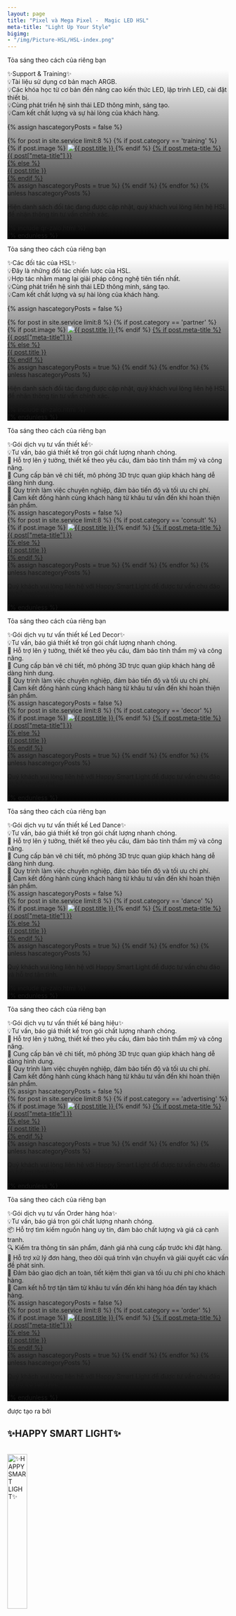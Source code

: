```yaml
---
layout: page
title: "Pixel và Mega Pixel -  Magic LED HSL"
meta-title: "Light Up Your Style"
bigimg:
- "/img/Picture-HSL/HSL-index.png"
---
```


<div class="gradient-bg">
  <div class="gradient-text">
    <p>Tỏa sáng theo cách của riêng bạn</p>
  </div>
</div>

<div id="training" class="content-index" style="
      background: 
        linear-gradient(to bottom, rgba(0, 0, 0, 0) 0%, rgba(0, 0, 0, 1) 100%), 
        url('/img/Picture-HSL/HSL-index.png');
      background-size: cover; /* Ảnh nền bao phủ toàn bộ vùng */
      background-position: center; /* Căn giữa ảnh nền */
      background-repeat: no-repeat; /* Không lặp lại ảnh nền */
        ">
  <div class="summary">
    ✨Support & Training✨
  </div>
  <div class="description-content-index-sp">
  💡Tài liệu sử dụng cơ bản mạch ARGB.<br>
  💡Các khóa học từ cơ bản đến nâng cao kiến thức LED, lập trình LED, cài đặt thiết bị.<br>
  💡Cùng phát triển hệ sinh thái LED thông minh, sáng tạo.<br>
  💡Cam kết chất lượng và sự hài lòng của khách hàng.<br>
  </div>

  {% assign hascategoryPosts = false %}
  <div class="details">
    {% for post in site.service limit:8 %}
	  {% if post.category == 'training' %}
    <div class="component">
      {% if post.image %}
      <!-- Ảnh đại diện bài đăng -->
      <a href="{{ post.url | prepend: site.baseurl }}">
        <img src="{{ post.image }}" alt="{{ post.title }}" class="avatar" loading="lazy">
      </a>
      {% endif %}
      <!-- Tiêu đề bài đăng -->
      <a href="{{ post.url | prepend: site.baseurl }}">
        {% if post.meta-title %}
        <div class="component-name">{{ post["meta-title"] }}</div>
        {% else %}
        <div class="component-name">{{ post.title }}</div>
        {% endif %}
      </a>
    </div>
	{% assign hascategoryPosts = true %}
	{% endif %}
    {% endfor %}
	<!-- Report hascategoryPosts -->
	{% unless hascategoryPosts %}
	<div class="text-center">
		<p>Hiện danh sách đối tác đang được cập nhật, quý khách vui lòng liên hệ HSL để nhận thông tin tư vấn chính xác.
		</p>
    {% include qr-zalo.html %}
	</div>
	{% endunless %}
  </div>
</div>


<!-- Layer 1 -->

<div class="gradient-bg">
  <div class="gradient-text">
    <p>Tỏa sáng theo cách của riêng bạn</p>
  </div>
</div>

<div id="partner" class="content-index" style="
      background: 
        linear-gradient(to bottom, rgba(0, 0, 0, 0) 0%, rgba(0, 0, 0, 1) 100%), 
        url('/img/Picture-HSL/HSL-index.png');
      background-size: cover; /* Ảnh nền bao phủ toàn bộ vùng */
      background-position: center; /* Căn giữa ảnh nền */
      background-repeat: no-repeat; /* Không lặp lại ảnh nền */
        ">
  <div class="summary">
    ✨Các đối tác của HSL✨
  </div>
  <div class="description-content-index-sp">
  💡Đây là những đối tác chiến lược của HSL.<br>
  💡Hợp tác nhằm mang lại giải pháp công nghệ tiên tiến nhất.<br>
  💡Cùng phát triển hệ sinh thái LED thông minh, sáng tạo.<br>
  💡Cam kết chất lượng và sự hài lòng của khách hàng.<br>
  </div>

  {% assign hascategoryPosts = false %}
  <div class="details">
    {% for post in site.service limit:8 %}
	  {% if post.category == 'partner' %}
    <div class="component">
      {% if post.image %}
      <!-- Ảnh đại diện bài đăng -->
      <a href="{{ post.url | prepend: site.baseurl }}">
        <img src="{{ post.image }}" alt="{{ post.title }}" class="avatar" loading="lazy">
      </a>
      {% endif %}
      <!-- Tiêu đề bài đăng -->
      <a href="{{ post.url | prepend: site.baseurl }}">
        {% if post.meta-title %}
        <div class="component-name">{{ post["meta-title"] }}</div>
        {% else %}
        <div class="component-name">{{ post.title }}</div>
        {% endif %}
      </a>
    </div>
	{% assign hascategoryPosts = true %}
	{% endif %}
    {% endfor %}
	<!-- Report hascategoryPosts -->
	{% unless hascategoryPosts %}
	<div class="text-center">
		<p>Hiện danh sách đối tác đang được cập nhật, quý khách vui lòng liên hệ HSL để nhận thông tin tư vấn chính xác.
		</p>
    {% include qr-zalo.html %}
	</div>
	{% endunless %}
  </div>
</div>

<!-- Layer 1 -->

<div class="gradient-bg">
  <div class="gradient-text">
    <p>Tỏa sáng theo cách của riêng bạn</p>
  </div>
</div>

<div id="consult" class="content-index" style="
      background: 
        linear-gradient(to bottom, rgba(0, 0, 0, 0) 0%, rgba(0, 0, 0, 1) 100%), 
        url('/img/Picture-HSL/HSL-index.png');
      background-size: cover; /* Ảnh nền bao phủ toàn bộ vùng */
      background-position: center; /* Căn giữa ảnh nền */
      background-repeat: no-repeat; /* Không lặp lại ảnh nền */
        ">
  <div class="summary">
    ✨Gói dịch vụ tư vấn thiết kế✨
  </div>
  <div class="description-content-index-sp">
    💡Tư vấn, báo giá thiết kế trọn gói chất lượng nhanh chóng.<br> 
    🎨 Hỗ trợ lên ý tưởng, thiết kế theo yêu cầu, đảm bảo tính thẩm mỹ và công năng.<br>
    📐 Cung cấp bản vẽ chi tiết, mô phỏng 3D trực quan giúp khách hàng dễ dàng hình dung.<br> 
    🚀 Quy trình làm việc chuyên nghiệp, đảm bảo tiến độ và tối ưu chi phí.<br> 
    🤝 Cam kết đồng hành cùng khách hàng từ khâu tư vấn đến khi hoàn thiện sản phẩm.<br> 
  </div>
  {% assign hascategoryPosts = false %}
  <div class="details">
    {% for post in site.service limit:8 %}
	  {% if post.category == 'consult' %}
    <div class="component">
      {% if post.image %}
      <!-- Ảnh đại diện bài đăng -->
      <a href="{{ post.url | prepend: site.baseurl }}">
        <img src="{{ post.image }}" alt="{{ post.title }}" class="avatar" loading="lazy">
      </a>
      {% endif %}
      <!-- Tiêu đề bài đăng -->
      <a href="{{ post.url | prepend: site.baseurl }}">
        {% if post.meta-title %}
        <div class="component-name">{{ post["meta-title"] }}</div>
        {% else %}
        <div class="component-name">{{ post.title }}</div>
        {% endif %}
      </a>
    </div>
	{% assign hascategoryPosts = true %}
	{% endif %}
    {% endfor %}
	<!-- Report hascategoryPosts -->
	{% unless hascategoryPosts %}
	<div class="text-center">
    <p>Quý khách vui lòng liên hệ với Happy Smart Light để được tư vấn chu đáo và hỗ trợ tận tình.</p>
	</div>
	{% endunless %}
  </div>
</div>

<!-- Layer 1 -->

<div class="gradient-bg">
  <div class="gradient-text">
    <p>Tỏa sáng theo cách của riêng bạn</p>
  </div>
</div>

<div id="decor" class="content-index" style="
      background: 
        linear-gradient(to bottom, rgba(0, 0, 0, 0) 0%, rgba(0, 0, 0, 1) 100%), 
        url('/img/Picture-HSL/HSL-index.png');
      background-size: cover; /* Ảnh nền bao phủ toàn bộ vùng */
      background-position: center; /* Căn giữa ảnh nền */
      background-repeat: no-repeat; /* Không lặp lại ảnh nền */
        ">
  <div class="summary">
    ✨Gói dịch vụ tư vấn thiết kế Led Decor✨
  </div>
  <div class="description-content-index-sp">
    💡Tư vấn, báo giá thiết kế trọn gói chất lượng nhanh chóng.<br> 
    🎨 Hỗ trợ lên ý tưởng, thiết kế theo yêu cầu, đảm bảo tính thẩm mỹ và công năng.<br>
    📐 Cung cấp bản vẽ chi tiết, mô phỏng 3D trực quan giúp khách hàng dễ dàng hình dung.<br> 
    🚀 Quy trình làm việc chuyên nghiệp, đảm bảo tiến độ và tối ưu chi phí.<br> 
    🤝 Cam kết đồng hành cùng khách hàng từ khâu tư vấn đến khi hoàn thiện sản phẩm.<br> 
  </div>
  {% assign hascategoryPosts = false %}
  <div class="details">
    {% for post in site.service limit:8 %}
	  {% if post.category == 'decor' %}
    <div class="component">
      {% if post.image %}
      <!-- Ảnh đại diện bài đăng -->
      <a href="{{ post.url | prepend: site.baseurl }}">
        <img src="{{ post.image }}" alt="{{ post.title }}" class="avatar" loading="lazy">
      </a>
      {% endif %}
      <!-- Tiêu đề bài đăng -->
      <a href="{{ post.url | prepend: site.baseurl }}">
        {% if post.meta-title %}
        <div class="component-name">{{ post["meta-title"] }}</div>
        {% else %}
        <div class="component-name">{{ post.title }}</div>
        {% endif %}
      </a>
    </div>
	{% assign hascategoryPosts = true %}
	{% endif %}
    {% endfor %}
	<!-- Report hascategoryPosts -->
	{% unless hascategoryPosts %}
	<div class="text-center">
    <p>Quý khách vui lòng liên hệ với Happy Smart Light để được tư vấn chu đáo và hỗ trợ tận tình.</p>
	</div>
	{% endunless %}
  </div>
</div>

<!-- Layer 1 -->

<div class="gradient-bg">
  <div class="gradient-text">
    <p>Tỏa sáng theo cách của riêng bạn</p>
  </div>
</div>

<div id="dance" class="content-index" style="
      background: 
        linear-gradient(to bottom, rgba(0, 0, 0, 0) 0%, rgba(0, 0, 0, 1) 100%), 
        url('/img/Picture-HSL/HSL-index.png');
      background-size: cover; /* Ảnh nền bao phủ toàn bộ vùng */
      background-position: center; /* Căn giữa ảnh nền */
      background-repeat: no-repeat; /* Không lặp lại ảnh nền */
        ">
  <div class="summary">
    ✨Gói dịch vụ tư vấn thiết kế Led Dance✨
  </div>
  <div class="description-content-index-sp">
    💡Tư vấn, báo giá thiết kế trọn gói chất lượng nhanh chóng.<br> 
    🎨 Hỗ trợ lên ý tưởng, thiết kế theo yêu cầu, đảm bảo tính thẩm mỹ và công năng.<br>
    📐 Cung cấp bản vẽ chi tiết, mô phỏng 3D trực quan giúp khách hàng dễ dàng hình dung.<br> 
    🚀 Quy trình làm việc chuyên nghiệp, đảm bảo tiến độ và tối ưu chi phí.<br> 
    🤝 Cam kết đồng hành cùng khách hàng từ khâu tư vấn đến khi hoàn thiện sản phẩm.<br> 
  </div>
  {% assign hascategoryPosts = false %}
  <div class="details">
    {% for post in site.service limit:8 %}
	  {% if post.category == 'dance' %}
    <div class="component">
      {% if post.image %}
      <!-- Ảnh đại diện bài đăng -->
      <a href="{{ post.url | prepend: site.baseurl }}">
        <img src="{{ post.image }}" alt="{{ post.title }}" class="avatar" loading="lazy">
      </a>
      {% endif %}
      <!-- Tiêu đề bài đăng -->
      <a href="{{ post.url | prepend: site.baseurl }}">
        {% if post.meta-title %}
        <div class="component-name">{{ post["meta-title"] }}</div>
        {% else %}
        <div class="component-name">{{ post.title }}</div>
        {% endif %}
      </a>
    </div>
	{% assign hascategoryPosts = true %}
	{% endif %}
    {% endfor %}
	<!-- Report hascategoryPosts -->
	{% unless hascategoryPosts %}
	<div class="text-center">
    <p>Quý khách vui lòng liên hệ với Happy Smart Light để được tư vấn chu đáo và hỗ trợ tận tình.</p>
    {% include qr-zalo.html %}
	</div>
	{% endunless %}
  </div>
</div>

<!-- Layer 1 -->

<div class="gradient-bg">
  <div class="gradient-text">
    <p>Tỏa sáng theo cách của riêng bạn</p>
  </div>
</div>

<div id="advertising" class="content-index" style="
      background: 
        linear-gradient(to bottom, rgba(0, 0, 0, 0) 0%, rgba(0, 0, 0, 1) 100%), 
        url('/img/Picture-HSL/HSL-index.png');
      background-size: cover; /* Ảnh nền bao phủ toàn bộ vùng */
      background-position: center; /* Căn giữa ảnh nền */
      background-repeat: no-repeat; /* Không lặp lại ảnh nền */
        ">
  <div class="summary">
    ✨Gói dịch vụ tư vấn thiết kế bảng hiệu✨
  </div>
  <div class="description-content-index-sp">
    💡Tư vấn, báo giá thiết kế trọn gói chất lượng nhanh chóng.<br> 
    🎨 Hỗ trợ lên ý tưởng, thiết kế theo yêu cầu, đảm bảo tính thẩm mỹ và công năng.<br>
    📐 Cung cấp bản vẽ chi tiết, mô phỏng 3D trực quan giúp khách hàng dễ dàng hình dung.<br> 
    🚀 Quy trình làm việc chuyên nghiệp, đảm bảo tiến độ và tối ưu chi phí.<br> 
    🤝 Cam kết đồng hành cùng khách hàng từ khâu tư vấn đến khi hoàn thiện sản phẩm.<br> 
  </div>
  {% assign hascategoryPosts = false %}
  <div class="details">
    {% for post in site.service limit:8 %}
	  {% if post.category == 'advertising' %}
    <div class="component">
      {% if post.image %}
      <!-- Ảnh đại diện bài đăng -->
      <a href="{{ post.url | prepend: site.baseurl }}">
        <img src="{{ post.image }}" alt="{{ post.title }}" class="avatar" loading="lazy">
      </a>
      {% endif %}
      <!-- Tiêu đề bài đăng -->
      <a href="{{ post.url | prepend: site.baseurl }}">
        {% if post.meta-title %}
        <div class="component-name">{{ post["meta-title"] }}</div>
        {% else %}
        <div class="component-name">{{ post.title }}</div>
        {% endif %}
      </a>
    </div>
	{% assign hascategoryPosts = true %}
	{% endif %}
    {% endfor %}
	<!-- Report hascategoryPosts -->
	{% unless hascategoryPosts %}
	<div class="text-center">
    <p>Quý khách vui lòng liên hệ với Happy Smart Light để được tư vấn chu đáo và hỗ trợ tận tình.</p>
	</div>
	{% endunless %}
  </div>
</div>


<!-- Layer 1 -->

<div class="gradient-bg">
  <div class="gradient-text">
    <p>Tỏa sáng theo cách của riêng bạn</p>
  </div>
</div>

<div id="order" class="content-index" style="
      background: 
        linear-gradient(to bottom, rgba(0, 0, 0, 0) 0%, rgba(0, 0, 0, 1) 100%), 
        url('/img/Picture-HSL/HSL-index.png');
      background-size: cover; /* Ảnh nền bao phủ toàn bộ vùng */
      background-position: center; /* Căn giữa ảnh nền */
      background-repeat: no-repeat; /* Không lặp lại ảnh nền */
        ">
  <div class="summary">
    ✨Gói dịch vụ tư vấn Order hàng hóa✨
  </div>
  <div class="description-content-index-sp">
    💡Tư vấn, báo giá trọn gói chất lượng nhanh chóng.<br>
    📦 Hỗ trợ tìm kiếm nguồn hàng uy tín, đảm bảo chất lượng và giá cả cạnh tranh.<br>
    🔍 Kiểm tra thông tin sản phẩm, đánh giá nhà cung cấp trước khi đặt hàng.<br>
    📜 Hỗ trợ xử lý đơn hàng, theo dõi quá trình vận chuyển và giải quyết các vấn đề phát sinh.<br>
    🚀 Đảm bảo giao dịch an toàn, tiết kiệm thời gian và tối ưu chi phí cho khách hàng.<br>
    🤝 Cam kết hỗ trợ tận tâm từ khâu tư vấn đến khi hàng hóa đến tay khách hàng.<br>
  </div>
  {% assign hascategoryPosts = false %}
  <div class="details">
    {% for post in site.service limit:8 %}
	  {% if post.category == 'order' %}
    <div class="component">
      {% if post.image %}
      <!-- Ảnh đại diện bài đăng -->
      <a href="{{ post.url | prepend: site.baseurl }}">
        <img src="{{ post.image }}" alt="{{ post.title }}" class="avatar" loading="lazy">
      </a>
      {% endif %}
      <!-- Tiêu đề bài đăng -->
      <a href="{{ post.url | prepend: site.baseurl }}">
        {% if post.meta-title %}
        <div class="component-name">{{ post["meta-title"] }}</div>
        {% else %}
        <div class="component-name">{{ post.title }}</div>
        {% endif %}
      </a>
    </div>
	{% assign hascategoryPosts = true %}
	{% endif %}
    {% endfor %}
	<!-- Report hascategoryPosts -->
	{% unless hascategoryPosts %}
	<div class="text-center">
    <p>Quý khách vui lòng liên hệ với Happy Smart Light để được tư vấn chu đáo và hỗ trợ tận tình.</p>
	</div>
	{% endunless %}
  </div>
</div>

<!-- Layer 4 -->

<div class="gradient-bg">
  <div class="gradient-text">
    <P>được tạo ra bởi</P><h2>✨HAPPY SMART LIGHT✨</h2>
    <br>
    <div class="text-center">
      <a target="_blank" rel="noopener" href="/" class="project-link" title="✨HAPPY SMART LIGHT✨">
        <img src="{{ site.baseurl }}/img/Picture-HSL/trans_hsl.svg" class="img-rounded" loading="lazy" alt="✨HAPPY SMART LIGHT✨" width="30%" />
      </a>
    </div>
  </div>
</div>


